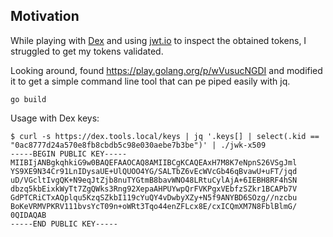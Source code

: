 ## Motivation

While playing with [Dex](https://dexidp.io/) and using [jwt.io](https://jwt.io) to inspect the obtained tokens, I struggled to get my tokens validated.

Looking around, found https://play.golang.org/p/wVusucNGDI and modified it to get a simple command line tool that can pe piped easily with jq.

```
go build
```

Usage with Dex keys:

```shell
$ curl -s https://dex.tools.local/keys | jq '.keys[] | select(.kid == "0ac8777d24a570e8fb8cbdb5c98e030aebe7b3be")' | ./jwk-x509
-----BEGIN PUBLIC KEY-----
MIIBIjANBgkqhkiG9w0BAQEFAAOCAQ8AMIIBCgKCAQEAxH7M8K7eNpnS26VSgJml
YS9XE9N34Cr91LnIDysaUE+UlQUOO4YG/SALTbZ6vEcWVcGb46qBvawU+uFT/jqd
uD/VGcltIvgQK+N9eqJtZjb8nuTYGtmB8bavWNO48LRtuCylAjA+6IEBH8RF4hSN
dbzq5kbEixkWyTt7ZgQWks3Rng92XepaAHPUYwpQrFVKPgxVEbfzSZkr1BCAPb7V
GdPTCRiCTxAQplqu5KzqSZkbI119cYuQY4vDwbyXZy+N5f9ANYBD6SOzg//nzcbu
BoKeVRMVPKRV111bvsYcT09n+oWRt3Tqo44enZFLcx8E/cxICQmXM7N8FblBlmG/
0QIDAQAB
-----END PUBLIC KEY-----
```
